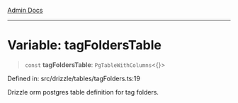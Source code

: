 [Admin Docs](/)

***

# Variable: tagFoldersTable

> `const` **tagFoldersTable**: `PgTableWithColumns`\<\{\}\>

Defined in: src/drizzle/tables/tagFolders.ts:19

Drizzle orm postgres table definition for tag folders.
